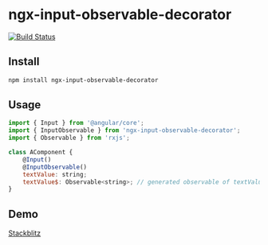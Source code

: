 # ngx-input-observable-decorator

[![Build Status](https://travis-ci.com/timo-haas/ngx-input-observable-decorator.png?branch=master)](https://travis-ci.com/timo-haas/ngx-input-observable-decorator)

## Install

```bash
npm install ngx-input-observable-decorator
```

## Usage

```javascript
import { Input } from '@angular/core';
import { InputObservable } from 'ngx-input-observable-decorator';
import { Observable } from 'rxjs';

class AComponent {
    @Input()
    @InputObservable()
    textValue: string;
    textValue$: Observable<string>; // generated observable of textValue
}
```

## Demo

[Stackblitz](https://stackblitz.com/edit/demo-ngx-input-observable-decorator)
